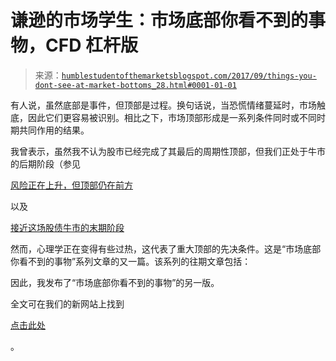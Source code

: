 <!--yml

分类：未分类

日期：2024-05-18 02:48:48

-->

# 谦逊的市场学生：市场底部你看不到的事物，CFD 杠杆版

> 来源：[`humblestudentofthemarketsblogspot.com/2017/09/things-you-dont-see-at-market-bottoms_28.html#0001-01-01`](https://humblestudentofthemarketsblogspot.com/2017/09/things-you-dont-see-at-market-bottoms_28.html#0001-01-01)

有人说，虽然底部是事件，但顶部是过程。换句话说，当恐慌情绪蔓延时，市场触底，因此它们更容易被识别。相比之下，市场顶部形成是一系列条件同时或不同时期共同作用的结果。

我曾表示，虽然我不认为股市已经完成了其最后的周期性顶部，但我们正处于牛市的后期阶段（参见

[风险正在上升，但顶部仍在前方](https://humblestudentofthemarkets.com/2017/06/18/risks-are-rising-but-the-top-is-still-ahead/)

以及

[接近这场股债牛市的末期阶段](https://humblestudentofthemarkets.com/2017/07/02/nearing-the-terminal-phase-of-this-equity-bull/)

然而，心理学正在变得有些过热，这代表了重大顶部的先决条件。这是“市场底部你看不到的事物”系列文章的又一篇。该系列的往期文章包括：

因此，我发布了“市场底部你看不到的事物”的另一版。

全文可在我们的新网站上找到

[点击此处](https://humblestudentofthemarkets.com/2017/09/28/the-things-you-dont-see-at-market-bottoms-cfd-leverage-edition/)

。
